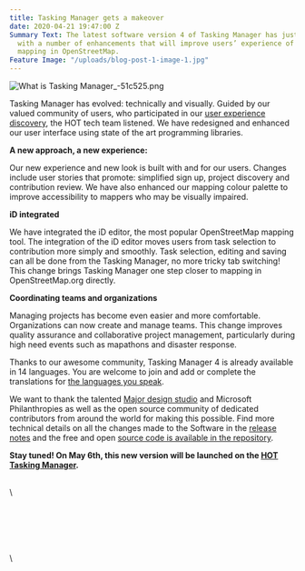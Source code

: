 ```yaml
---
title: Tasking Manager gets a makeover
date: 2020-04-21 19:47:00 Z
Summary Text: The latest software version 4 of Tasking Manager has just been released
  with a number of enhancements that will improve users’ experience of collaborative
  mapping in OpenStreetMap.
Feature Image: "/uploads/blog-post-1-image-1.jpg"
---
```


![What is Tasking Manager_-51c525.png](/uploads/What%20is%20Tasking%20Manager_-51c525.png)

Tasking Manager has evolved: technically and visually. Guided by our valued community of users, who participated in our [user experience discovery](https://www.hotosm.org/updates/tasking-manager-design-discovery/), the HOT tech team listened. We have redesigned and enhanced our user interface using state of the art programming libraries.

**A new approach, a new experience:**

Our new experience and new look is built with and for our users. Changes include user stories that promote: simplified sign up, project discovery and contribution review. We have also enhanced our mapping colour palette to improve accessibility to mappers who may be visually impaired.

**iD integrated**

We have integrated the iD editor, the most popular OpenStreetMap mapping tool. The integration of the iD editor moves users from task selection to contribution more simply and smoothly. Task selection, editing and saving can all be done from the Tasking Manager, no more tricky tab switching! This change brings Tasking Manager one step closer to mapping in OpenStreetMap.org directly.

**Coordinating teams and organizations**

Managing projects has become even easier and more comfortable. Organizations can now create and manage teams. This change improves quality assurance and collaborative project management, particularly during high need events such as mapathons and disaster response.

Thanks to our awesome community, Tasking Manager 4 is already available in 14 languages. You are welcome to join and add or complete the translations for [the languages you speak](https://github.com/hotosm/tasking-manager/blob/deployment/redesign-tasking-manager/docs/contributing-translation.md).

We want to thank the talented [Major design studio](http://wegomajor.com/) and Microsoft Philanthropies as well as the open source community of dedicated contributors from around the world for making this possible. Find more technical details on all the changes made to the Software in the [release notes](https://github.com/hotosm/tasking-manager/releases/tag/v4.0.0) and the free and open [source code is available in the repository](https://github.com/hotosm/tasking-manager).

**Stay tuned! On May 6th, this new version will be launched on the [HOT Tasking Manager](https://tasks.hotosm.org).**

\
\

\
\
\
\
\
\
